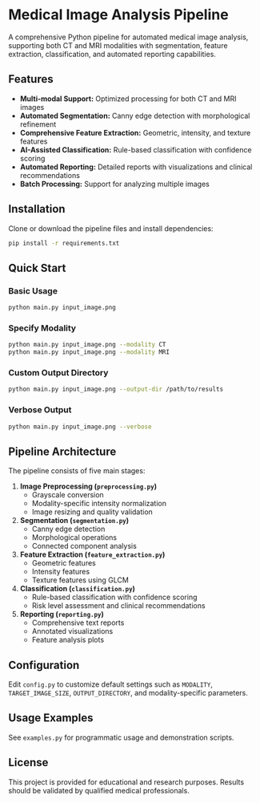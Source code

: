 <!-- SPDX-License-Identifier: MPL-2.0 -->
# Medical Image Analysis Pipeline
A comprehensive Python pipeline for automated medical image analysis, supporting both CT and MRI modalities with segmentation, feature extraction, classification, and automated reporting capabilities.

## Features
- **Multi-modal Support:** Optimized processing for both CT and MRI images
- **Automated Segmentation:** Canny edge detection with morphological refinement
- **Comprehensive Feature Extraction:** Geometric, intensity, and texture features
- **AI-Assisted Classification:** Rule-based classification with confidence scoring
- **Automated Reporting:** Detailed reports with visualizations and clinical recommendations
- **Batch Processing:** Support for analyzing multiple images

## Installation
Clone or download the pipeline files and install dependencies:
```bash
pip install -r requirements.txt
```

## Quick Start
### Basic Usage
```bash
python main.py input_image.png
```
### Specify Modality
```bash
python main.py input_image.png --modality CT
python main.py input_image.png --modality MRI
```
### Custom Output Directory
```bash
python main.py input_image.png --output-dir /path/to/results
```
### Verbose Output
```bash
python main.py input_image.png --verbose
```

## Pipeline Architecture
The pipeline consists of five main stages:
1. **Image Preprocessing (`preprocessing.py`)**
   - Grayscale conversion
   - Modality-specific intensity normalization
   - Image resizing and quality validation
2. **Segmentation (`segmentation.py`)**
   - Canny edge detection
   - Morphological operations
   - Connected component analysis
3. **Feature Extraction (`feature_extraction.py`)**
   - Geometric features
   - Intensity features
   - Texture features using GLCM
4. **Classification (`classification.py`)**
   - Rule-based classification with confidence scoring
   - Risk level assessment and clinical recommendations
5. **Reporting (`reporting.py`)**
   - Comprehensive text reports
   - Annotated visualizations
   - Feature analysis plots

## Configuration
Edit `config.py` to customize default settings such as `MODALITY`, `TARGET_IMAGE_SIZE`, `OUTPUT_DIRECTORY`, and modality-specific parameters.

## Usage Examples
See `examples.py` for programmatic usage and demonstration scripts.

## License
This project is provided for educational and research purposes. Results should be validated by qualified medical professionals.
